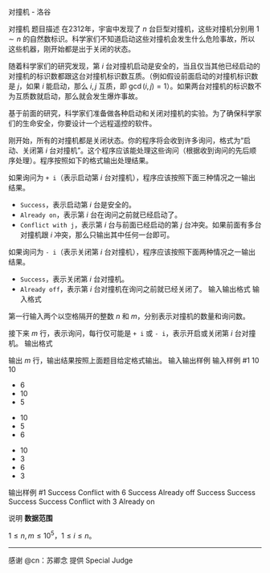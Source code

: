 



对撞机 - 洛谷














对撞机
题目描述
在2312年，宇宙中发现了 $n$ 台巨型对撞机，这些对撞机分别用 $1 \sim n$ 的自然数标识。科学家们不知道启动这些对撞机会发生什么危险事故，所以这些机器，刚开始都是出于关闭的状态。

随着科学家们的研究发现，第 $i$ 台对撞机启动是安全的，当且仅当其他已经启动的对撞机的标识数都跟这台对撞机标识数互质。（例如假设前面启动的对撞机标识数是 $j$，如果 $i$ 能启动，那么 $i,j$ 互质，即 $\gcd(i,j) = 1$）。如果两台对撞机的标识数不为互质数就启动，那么就会发生爆炸事故。

基于前面的研究，科学家们准备做各种启动和关闭对撞机的实验。为了确保科学家们的生命安全，你要设计一个远程遥控的软件。

刚开始，所有的对撞机都是关闭状态。你的程序将会收到许多询问，格式为“启动、关闭第 $i$ 台对撞机”。这个程序应该能处理这些询问（根据收到询问的先后顺序处理）。程序按照如下的格式输出处理结果。

如果询问为 `+ i`（表示启动第 $i$ 台对撞机），程序应该按照下面三种情况之一输出结果。

- `Success`，表示启动第 $i$ 台是安全的。
- `Already on`，表示第 $i$ 台在询问之前就已经启动了。
- `Conflict with j`，表示第 $i$ 台与前面已经启动的第 $j$ 台冲突。如果前面有多台对撞机跟 $i$ 冲突，那么只输出其中任何一台即可。

如果询问为 `- i`（表示关闭第 $i$ 台对撞机），程序应该按照下面两种情况之一输出结果。

- `Success`，表示关闭第 $i$ 台对撞机。
- `Already off`，表示第 $i$ 台对撞机在询问之前就已经关闭了。
输入输出格式
输入格式

第一行输入两个以空格隔开的整数 $n$ 和 $m$，分别表示对撞机的数量和询问数。

接下来 $m$ 行，表示询问，每行仅可能是 `+ i` 或 `- i`，表示开启或关闭第 $i$ 台对撞机。
输出格式

输出 $m$ 行，输出结果按照上面题目给定格式输出。
输入输出样例
输入样例 #1
10 10 
+ 6
+ 10
+ 5
- 10
- 5
- 6
+ 10 
+ 3
+ 6
+ 3

输出样例 #1
Success
Conflict with 6
Success
Already off
Success
Success
Success
Success
Conflict with 3
Already on

说明
**数据范围**

$1 \le n,m \le 10^5$，$1 \le i \le n$。

---

感谢 @cn：苏卿念 提供 Special Judge







